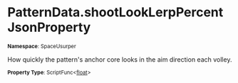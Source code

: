 # PatternData.shootLookLerpPercent JsonProperty

<small>**Namespace**: SpaceUsurper</small>

How quickly the pattern's anchor core looks in the aim direction each volley.

<small>**Property Type**: ScriptFunc&lt;[float](https://docs.microsoft.com/en-us/dotnet/api/system.single?view=netframework-4.5)&gt;</small>


